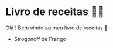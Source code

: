 # Livro de receitas  :man_cook: 

Olá ! Bem vindo ao meu livro de receitas :wave:

- Strogonoff de Frango

  